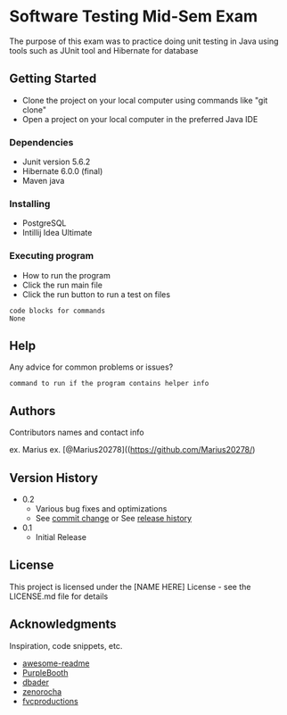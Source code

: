 # Software Testing Mid-Sem Exam
The purpose of this exam was to practice doing unit testing in Java using tools such as JUnit tool and Hibernate for database


## Getting Started
* Clone the project on your local computer using commands like "git clone"
* Open a project on your local computer in the preferred Java IDE

### Dependencies

* Junit version 5.6.2
* Hibernate 6.0.0 (final)
* Maven java

### Installing

* PostgreSQL
* Intillij Idea Ultimate

### Executing program

* How to run the program
* Click the run main file
* Click the run button to run a test on files
```
code blocks for commands
None
```

## Help

Any advice for common problems or issues?
```
command to run if the program contains helper info
```

## Authors

Contributors names and contact info

ex. Marius 
ex. [@Marius20278]((https://github.com/Marius20278/)

## Version History

* 0.2
    * Various bug fixes and optimizations
    * See [commit change]() or See [release history]()
* 0.1
    * Initial Release

## License

This project is licensed under the [NAME HERE] License - see the LICENSE.md file for details

## Acknowledgments

Inspiration, code snippets, etc.
* [awesome-readme](https://github.com/matiassingers/awesome-readme)
* [PurpleBooth](https://gist.github.com/PurpleBooth/109311bb0361f32d87a2)
* [dbader](https://github.com/dbader/readme-template)
* [zenorocha](https://gist.github.com/zenorocha/4526327)
* [fvcproductions](https://gist.github.com/fvcproductions/1bfc2d4aecb01a834b46)
